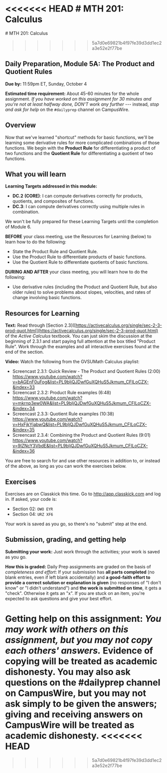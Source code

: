 <<<<<<< HEAD
﻿﻿# MTH 201: Calculus 
=======
﻿# MTH 201: Calculus 
>>>>>>> 5a7d0e69821b4f97fe39d3dd1ec2a3e52e2f77be

## Daily Preparation, Module 5A: The Product and Quotient Rules 

**Due by:** 11:59pm ET, Sunday, October 4

**Estimated time requirement:** About 45-60 minutes for the whole assignment. *If you have worked on this assignment for 30 minutes and you're not at least halfway done, DON'T work any further* --- instead, *stop and ask for help* on the `#dailyprep` channel on CampusWire. 

## Overview 

Now that we've learned "shortcut" methods for basic functions, we'll be learning some derivative rules for more complicated combinations of those functions. We begin with the **Product Rule** for differentiating a product of two functions and the **Quotient Rule** for differentiating a quotient of two functions. 


## What you will learn 

**Learning Targets addressed in this module:** 

-   **DC.2**  **(CORE)**: I can compute derivatives correctly for products, quotients, and composites of functions.
-   **DC.3**: I can compute derivatives correctly using multiple rules in combination.

We won't be fully prepared for these Learning Targets until the completion of Module 6. 


**BEFORE** your class meeting, use the Resources for Learning (below) to learn how to do the following: 

-   State the Product Rule and Quotient Rule.
-   Use the Product Rule to differentiate products of basic functions.
-   Use the Quotient Rule to differentiate quotients of basic functions.



**DURING AND AFTER** your class meeting, you will learn how to do the following: 

-   Use derivative rules (including the Product and Quotient Rule, but also older rules) to solve problems about slopes, velocities, and rates of change involving basic functions.


## Resources for Learning

**Text:** Read through [Section 2.3]([https://activecalculus.org/single/sec-2-3-prod-quot.html](https://activecalculus.org/single/sec-2-3-prod-quot.html) of the *Active Calculus* textbook. You can just skim the discussion at the beginning of 2.3.1 and start paying full attention at the box titled "Product Rule". Work through the examples and all interactive exercises found at the end of the section. 

**Video:** Watch the following from the GVSUMath Calculus playlist: 

- Screencast 2.3.1: Quick Review - The Product and Quotient Rules (2:00) https://www.youtube.com/watch?v=bAGEnF0uFog&list=PL9bIjQJDwfGuXQHuS5Jkmum_CFILoCZX-&index=33
- Screencast 2.3.2: Product Rule examples (6:48) https://www.youtube.com/watch?v=mkrnp3ew0WA&list=PL9bIjQJDwfGuXQHuS5Jkmum_CFILoCZX-&index=34
- Screencast 2.3.3: Quotient Rule examples (10:38) https://www.youtube.com/watch?v=HxFjkYjabwQ&list=PL9bIjQJDwfGuXQHuS5Jkmum_CFILoCZX-&index=35
- Screencast 2.3.4: Combining the Product and Quotient Rules (9:01) https://www.youtube.com/watch?v=9lZNcY3VbdE&list=PL9bIjQJDwfGuXQHuS5Jkmum_CFILoCZX-&index=36

You are free to search for and use other resources in addition to, or instead of the above, as long as you can work the exercises below.


## Exercises

Exercises are on Classkick this time. Go to http://app.classkick.com and log in. If asked, your code is: 

- Section 02: `OWO EYR`
- Section 04: `URZ XF6`

Your work is saved as you go, so there's no "submit" step at the end. 

## Submission, grading, and getting help 

**Submitting your work:** Just work through the activities; your work is saved as you go. 

**How this is graded:** Daily Prep assignments are graded on the basis of *completeness and effort*: If your submission has **all parts completed** (no blank entries, even if left blank accidentally) and **a good-faith effort to provide a correct solution or explanation is given** (no responses of "I don't know" or "I didn't understand") and **the work is submitted on time**, it gets a "check". Otherwise it gets an "x". If you are stuck on an item, you're expected to ask questions and give your best effort.  

**Getting help on this assignment:** *You may work with others on this assignment, but you may not copy each others' answers.* Evidence of copying will be treated as academic dishonesty. You may also ask questions on the #dailyprep channel on CampusWire, but you may not ask simply to be given the answers; giving and receiving answers on CampusWire will be treated as academic dishonesty.
<<<<<<< HEAD
=======
<!--stackedit_data:
eyJoaXN0b3J5IjpbMTY0MjQxNjA2NywtMzAxMjQ4NTkwXX0=
-->
>>>>>>> 5a7d0e69821b4f97fe39d3dd1ec2a3e52e2f77be
